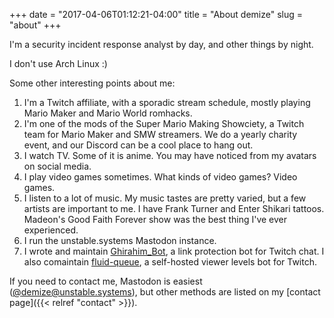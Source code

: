 +++
date = "2017-04-06T01:12:21-04:00"
title = "About demize"
slug = "about"
+++

I'm a security incident response analyst by day, and other things by night.

I don't use Arch Linux :)

Some other interesting points about me:

1. I'm a Twitch affiliate, with a sporadic stream schedule, mostly playing Mario Maker and Mario World romhacks.
2. I'm one of the mods of the Super Mario Making Showciety, a Twitch team for Mario Maker and SMW streamers. We do a yearly charity event, and our Discord can be a cool place to hang out.
3. I watch TV. Some of it is anime. You may have noticed from my avatars on social media.
5. I play video games sometimes. What kinds of video games? Video games.
11. I listen to a lot of music. My music tastes are pretty varied, but a few artists are important to me. I have Frank Turner and Enter Shikari tattoos. Madeon's Good Faith Forever show was the best thing I've ever experienced.
12. I run the unstable.systems Mastodon instance.
13. I wrote and maintain [Ghirahim_Bot](https://github.com/demize/ghirahim_rs), a link protection bot for Twitch chat. I also comaintain [fluid-queue](https://github.com/fluid-queue/fluid-queue), a self-hosted viewer levels bot for Twitch.

If you need to contact me, Mastodon is easiest ([@demize@unstable.systems](https://unstable.systems/@demize)), but other methods are listed on my [contact page]({{< relref "contact" >}}).
